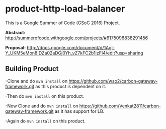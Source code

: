 # product-http-load-balancer
This is a Google Summer of Code (GSoC 2016) Project.

**Abstract:** http://summerofcode.withgoogle.com/projects/#6175096838291456

**Proposal:** http://docs.google.com/document/d/1Agl-Y_UKM5eMon8IDZa02aDGj0Yh_vZ7kFC2b1IzFI4/edit?usp=sharing

Building Product
----------------

-Clone and do `mvn install` on https://github.com/wso2/carbon-gateway-framework.git as this product is dependent on it.

-Then do `mvn install` on this product.

-Now Clone and do `mvn install` on https://github.com/Venkat2811/carbon-gateway-framework.git as it has support for LB.

-Again do `mvn install` on this product.





